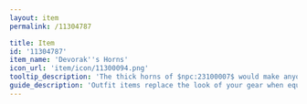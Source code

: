 ```yaml
---
layout: item
permalink: /11304787

title: Item
id: '11304787'
item_name: 'Devorak''s Horns'
icon_url: 'item/icon/11300094.png'
tooltip_description: 'The thick horns of $npc:23100007$ would make anyone seem strong and determined.'
guide_description: 'Outfit items replace the look of your gear when equipped.'
---
```

